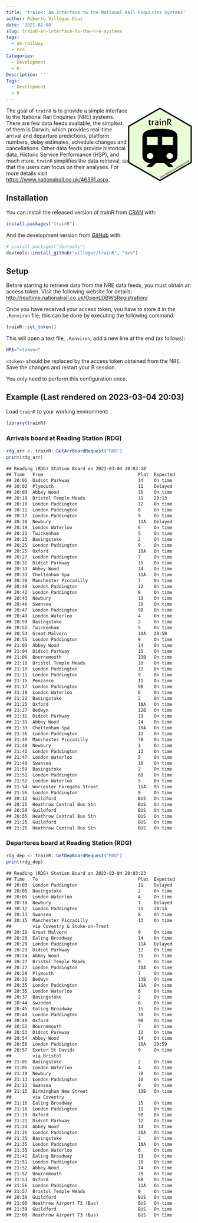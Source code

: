 ```yaml
---
title: 'trainR: An Interface to the National Rail Enquiries Systems'
author: Roberto Villegas-Diaz
date: '2021-02-08'
slug: trainR-an-interface-to-the-nre-systems
tags:
  - uk-railway
  - nre
Categories:
  - Development
  - R
Description: ''
Tags:
  - Development
  - R
---
```


<img src="https://raw.githubusercontent.com/villegar/trainR/main/inst/images/logo.png" alt="logo" align="right" height=200px/>

The goal of `trainR` is to provide a simple interface to the 
National Rail Enquiries (NRE) systems. There are few data feeds 
available, the simplest of them is Darwin, which provides real-time 
arrival and departure predictions, platform numbers, delay estimates, 
schedule changes and cancellations. Other data feeds provide historical 
data, Historic Service Performance (HSP), and much more. `trainR` 
simplifies the data retrieval, so that the users can focus on their 
analyses. For more details visit 
https://www.nationalrail.co.uk/46391.aspx.

## Installation

You can install the released version of trainR from [CRAN](https://CRAN.R-project.org) with:

``` r
install.packages("trainR")
```

And the development version from [GitHub](https://github.com/) with:

``` r
# install.packages("devtools")
devtools::install_github("villegar/trainR", "dev")
```

## Setup
Before starting to retrieve data from the NRE data feeds, you must obtain an access token. 
Visit the following website for details: http://realtime.nationalrail.co.uk/OpenLDBWSRegistration/

Once you have received your access token, you have to store it in the `.Renviron` file; this can be 
done by executing the following command:


```r
trainR::set_token()
```

This will open a text file, `.Renviron`, add a new line at the end (as follows):

```bash
NRE="<token>"
```

`<token>` should be replaced by the access token obtained from the NRE. Save the changes and restart 
your R session.

You only need to perform this configuration once.

## Example (Last rendered on 2023-03-04 20:03)

Load `trainR` to your working environment:

```r
library(trainR)
```

### Arrivals board at Reading Station (RDG)


```r
rdg_arr <- trainR::GetArrBoardRequest("RDG")
print(rdg_arr)
```

```
## Reading (RDG) Station Board on 2023-03-04 20:03:18
## Time   From                                    Plat  Expected
## 20:01  Didcot Parkway                          14    On time
## 20:02  Plymouth                                11    Delayed
## 20:03  Abbey Wood                              15    On time
## 20:10  Bristol Temple Meads                    11    20:13
## 20:10  London Paddington                       12    On time
## 20:11  London Paddington                       8     On time
## 20:17  London Paddington                       9     On time
## 20:18  Newbury                                 11A   Delayed
## 20:19  London Waterloo                         6     On time
## 20:22  Twickenham                              5     On time
## 20:23  Basingstoke                             2     On time
## 20:25  London Paddington                       9     On time
## 20:25  Oxford                                  10A   On time
## 20:27  London Paddington                       7     On time
## 20:31  Didcot Parkway                          15    On time
## 20:33  Abbey Wood                              14    On time
## 20:33  Cheltenham Spa                          11A   On time
## 20:39  Manchester Piccadilly                   7     On time
## 20:40  London Paddington                       12    On time
## 20:42  London Paddington                       8     On time
## 20:43  Newbury                                 13    On time
## 20:46  Swansea                                 10    On time
## 20:47  London Paddington                       9B    On time
## 20:49  London Waterloo                         4     On time
## 20:50  Basingstoke                             2     On time
## 20:52  Twickenham                              5     On time
## 20:54  Great Malvern                           10A   20:58
## 20:55  London Paddington                       9     On time
## 21:03  Abbey Wood                              14    On time
## 21:04  Didcot Parkway                          15    On time
## 21:06  Bournemouth                             13B   On time
## 21:10  Bristol Temple Meads                    10    On time
## 21:10  London Paddington                       12    On time
## 21:11  London Paddington                       9     On time
## 21:15  Penzance                                11    On time
## 21:17  London Paddington                       9B    On time
## 21:19  London Waterloo                         6     On time
## 21:22  Basingstoke                             2     On time
## 21:25  Oxford                                  10A   On time
## 21:27  Bedwyn                                  12B   On time
## 21:31  Didcot Parkway                          13    On time
## 21:33  Abbey Wood                              14    On time
## 21:33  Cheltenham Spa                          10A   On time
## 21:36  London Paddington                       12    On time
## 21:40  Manchester Piccadilly                   7B    On time
## 21:40  Newbury                                 1     On time
## 21:45  London Paddington                       13    On time
## 21:47  London Waterloo                         5     On time
## 21:49  Swansea                                 10    On time
## 21:50  Basingstoke                             2     On time
## 21:51  London Paddington                       8B    On time
## 21:52  London Waterloo                         5     On time
## 21:54  Worcester Foregate Street               11A   On time
## 21:56  London Paddington                       9     On time
## 20:12  Guildford                               BUS   On time
## 20:25  Heathrow Central Bus Stn                BUS   On time
## 20:50  Guildford                               BUS   On time
## 20:55  Heathrow Central Bus Stn                BUS   On time
## 21:25  Guildford                               BUS   On time
## 21:25  Heathrow Central Bus Stn                BUS   On time
```

### Departures board at Reading Station (RDG)


```r
rdg_dep <- trainR::GetDepBoardRequest("RDG")
print(rdg_dep)
```

```
## Reading (RDG) Station Board on 2023-03-04 20:03:23
## Time   To                                      Plat  Expected
## 20:03  London Paddington                       11    Delayed
## 20:05  Basingstoke                             2     On time
## 20:05  London Waterloo                         4     On time
## 20:10  Newbury                                 1     Delayed
## 20:12  London Paddington                       11    20:14
## 20:13  Swansea                                 8     On time
## 20:15  Manchester Piccadilly                   13    On time
##        via Coventry & Stoke-on-Trent           
## 20:19  Great Malvern                           9     On time
## 20:20  Ealing Broadway                         14    On time
## 20:20  London Paddington                       11A   Delayed
## 20:23  Didcot Parkway                          12    On time
## 20:24  Abbey Wood                              15    On time
## 20:27  Bristol Temple Meads                    9     On time
## 20:27  London Paddington                       10A   On time
## 20:29  Plymouth                                7     On time
## 20:32  Bedwyn                                  13B   On time
## 20:35  London Paddington                       11A   On time
## 20:35  London Waterloo                         6     On time
## 20:37  Basingstoke                             2     On time
## 20:44  Swindon                                 8     On time
## 20:45  Ealing Broadway                         15    On time
## 20:48  London Paddington                       10    On time
## 20:49  Oxford                                  9B    On time
## 20:52  Bournemouth                             7     On time
## 20:53  Didcot Parkway                          12    On time
## 20:54  Abbey Wood                              14    On time
## 20:56  London Paddington                       10A   20:59
## 20:57  Exeter St Davids                        9     On time
##        via Bristol                             
## 21:05  Basingstoke                             2     On time
## 21:05  London Waterloo                         4     On time
## 21:10  Newbury                                 7B    On time
## 21:13  London Paddington                       10    On time
## 21:13  Swansea                                 9     On time
## 21:15  Birmingham New Street                   13B   On time
##        via Coventry                            
## 21:15  Ealing Broadway                         15    On time
## 21:16  London Paddington                       11    On time
## 21:19  Oxford                                  9B    On time
## 21:21  Didcot Parkway                          12    On time
## 21:24  Abbey Wood                              14    On time
## 21:26  London Paddington                       10A   On time
## 21:35  Basingstoke                             2     On time
## 21:35  London Paddington                       10A   On time
## 21:35  London Waterloo                         6     On time
## 21:41  Ealing Broadway                         13    On time
## 21:51  London Paddington                       10    On time
## 21:52  Abbey Wood                              14    On time
## 21:52  Bournemouth                             7B    On time
## 21:53  Oxford                                  8B    On time
## 21:56  London Paddington                       11A   On time
## 21:57  Bristol Temple Meads                    9     On time
## 20:30  Guildford                               BUS   On time
## 21:00  Heathrow Airport T3 (Bus)               BUS   On time
## 21:50  Guildford                               BUS   On time
## 22:00  Heathrow Airport T3 (Bus)               BUS   On time
```
